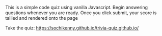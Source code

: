 This is a simple code quiz using vanilla Javascript.
Begin answering questions whenever you are ready. 
Once you click submit, your score is tallied and rendered onto the page

Take the quiz: https://sochikenny.github.io/trivia-quiz.github.io/
